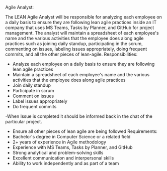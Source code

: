 Agile Analyst:

The LEAN Agile Analyst will be responsible for analyzing each employee on a daily basis to ensure they are following lean agile practices inside an IT company that uses MS Teams, Tasks by Planner, and GitHub for project management. The analyst will maintain a spreadsheet of each employee's name and the various activities that the employee does along agile practices such as joining daily standup, participating in the scrum, commenting on issues, labeling issues appropriately, doing frequent commits, and all the other pieces of lean-agile.
Responsibilities:
- Analyze each employee on a daily basis to ensure they are following lean agile practices
- Maintain a spreadsheet of each employee's name and the various activities that the employee does along agile practices
- Join daily standup
- Participate in scrum
- Comment on issues
- Label issues appropriately
- Do frequent commits

-When Issue is completed it should be informed back in the chat of the particular project.
- Ensure all other pieces of lean agile are being followed
Requirements:
- Bachelor's degree in Computer Science or a related field
- 2+ years of experience in Agile methodology
- Experience with MS Teams, Tasks by Planner, and GitHub
- Strong analytical and problem-solving skills
- Excellent communication and interpersonal skills
- Ability to work independently and as part of a team
